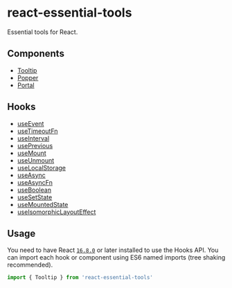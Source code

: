 # react-essential-tools

Essential tools for React.

## Components

* [Tooltip](./src/components/Tooltip)
* [Popper](./src/components/Popper)
* [Portal](./src/components/Portal)

## Hooks

* [useEvent](./src/hooks/useEvent)
* [useTimeoutFn](./src/hooks/useTimeoutFn)
* [useInterval](./src/hooks/useInterval)
* [usePrevious](./src/hooks/usePrevious)
* [useMount](./src/hooks/useMount)
* [useUnmount](./src/hooks/useUnmount)
* [useLocalStorage](./src/hooks/useLocalStorage)
* [useAsync](./src/hooks/useAsync)
* [useAsyncFn](./src/hooks/useAsyncFn)
* [useBoolean](./src/hooks/useBoolean)
* [useSetState](./src/hooks/useSetState)
* [useMountedState](./src/hooks/useMountedState)
* [useIsomorphicLayoutEffect](./src/hooks/useIsomorphicLayoutEffect)

## Usage

You need to have React [`16.8.0`](https://reactjs.org/blog/2019/02/06/react-v16.8.0.html) or later installed to use the Hooks API. You can import each hook or component using ES6 named imports (tree shaking recommended).

```js
import { Tooltip } from 'react-essential-tools'
```
